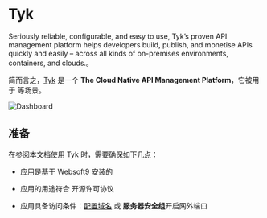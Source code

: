 # Tyk

Seriously reliable, configurable, and easy to use, Tyk’s proven API management platform helps developers build, publish, and monetise APIs quickly and easily – across all kinds of on-premises environments, containers, and clouds.。  

简而言之，[Tyk](https://tyk.io/) 是一个 **The Cloud Native API Management Platform**，它被用于  等场景。   


![Dashboard](https://libs.websoft9.com/Websoft9/DocsPicture/zh/tyk/tyk-gui-websoft9.svg)


## 准备

在参阅本文档使用 Tyk 时，需要确保如下几点：

- 应用是基于 Websoft9 安装的

- 应用的用途符合 [](https://some_license_url) 开源许可协议

- 应用具备访问条件：[配置域名](./guide/appsetdomain) 或 **服务器安全组**开启网外端口
